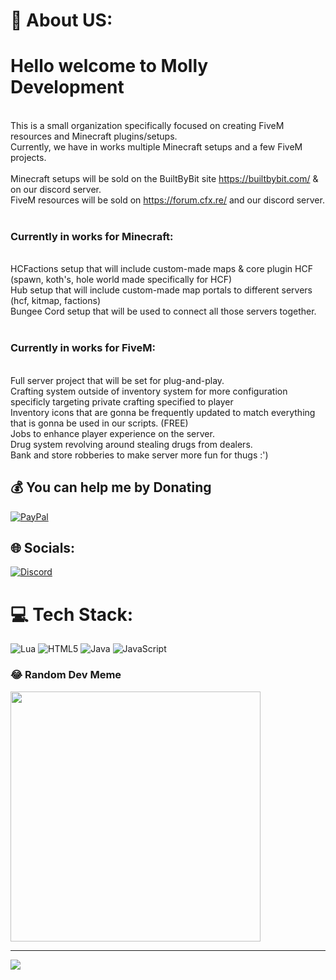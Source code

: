 # 💫 About US:
# Hello welcome to Molly Development 
<br>This is a small organization specifically focused on creating FiveM resources and Minecraft plugins/setups.<br>Currently, we have in works multiple Minecraft setups and a few FiveM projects.<br><br>Minecraft setups will be sold on the BuiltByBit site https://builtbybit.com/ & on our discord server.<br>FiveM resources will be sold on https://forum.cfx.re/ and our discord server.<br><br> 
### Currently in works for Minecraft:
<br>HCFactions setup that will include custom-made maps & core plugin HCF (spawn, koth's, hole world made specifically for HCF)<br>Hub setup that will include custom-made map portals to different servers (hcf, kitmap, factions)<br>Bungee Cord setup that will be used to connect all those servers together.<br><br>
### Currently in works for FiveM:
<br>Full server project that will be set for plug-and-play.<br>Crafting system outside of inventory system for more configuration specificly targeting private crafting specified to player<br>Inventory icons that are gonna be frequently updated to match everything that is gonna be used in our scripts. (FREE)<br>Jobs to enhance player experience on the server.<br>Drug system revolving around stealing drugs from dealers.<br>Bank and store robberies to make server more fun for thugs :')<br>

## 💰 You can help me by Donating
[![PayPal](https://img.shields.io/badge/PayPal-00457C?style=for-the-badge&logo=paypal&logoColor=white)](https://paypal.me/Senpaiskidz) 

## 🌐 Socials:
[![Discord](https://img.shields.io/badge/Discord-%237289DA.svg?logo=discord&logoColor=white)](https://discord.gg/https://discord.gg/FyUXcgxvA7) 

# 💻 Tech Stack:
![Lua](https://img.shields.io/badge/lua-%232C2D72.svg?style=for-the-badge&logo=lua&logoColor=white) ![HTML5](https://img.shields.io/badge/html5-%23E34F26.svg?style=for-the-badge&logo=html5&logoColor=white) ![Java](https://img.shields.io/badge/java-%23ED8B00.svg?style=for-the-badge&logo=openjdk&logoColor=white) ![JavaScript](https://img.shields.io/badge/javascript-%23323330.svg?style=for-the-badge&logo=javascript&logoColor=%23F7DF1E)

### 😂 Random Dev Meme
<img src='https://randommeme-five.vercel.app/' style="height: 400px;"/>

---
[![](https://visitcount.itsvg.in/api?id=Molly-Development&icon=0&color=0)](https://visitcount.itsvg.in)

  
<!-- Proudly created with GPRM ( https://gprm.itsvg.in ) -->
